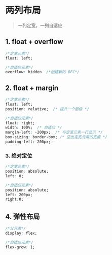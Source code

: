 # 两列布局

> 一列定宽，一列自适应


## 1. float + overflow

```css
/*定宽元素*/
float: left;

/*自适应元素*/
overflow: hidden  /*创建新的 BFC*/
```
## 2. float + margin

```css
/*定宽元素*/
float: left;
position: relative;  /* 提升一个层级 */

/*自适应元素*/
float: right;
width: 100%;  /* 自适应 */
margin-left: -200px;  /* 与定宽元素一行显示 */
box-sizing: border-box; /* 空出定宽元素的宽度 */
padding-left: 200px;
```
### 3. 绝对定位

```css
/*定宽元素*/
position: absolute;
left: 0;

/*自适应元素*/
position: absolute;
left: 200px;
right:0;
```

## 4. 弹性布局

```css
/*父元素*/
display: flex;

/*自适应元素*/
flex-grow: 1;
```